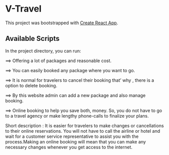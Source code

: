 # V-Travel

This project was bootstrapped with [Create React App](https://v-travel-a87bb.web.app).

## Available Scripts

In the project directory, you can run:

==> Offering a lot of packages and  reasonable cost.

==> You can easily booked any package where you want to go.

==> It is normal for travelers to cancel  their booking that’ why , there   is a option to delete booking.

==> By this website admin  can  add a  new package and also manage booking.

==> Online booking to help you save both, money. So, you do not have to go  to a travel agency or make lengthy phone-calls to finalize your plans.

Short description : 
It is easier for travelers to make changes or cancellations to their online reservations. You will not have to call the airline or hotel and wait for a customer service representative to assist you with the process.Making an online booking will mean that you can make any necessary changes whenever you get access to the internet.
